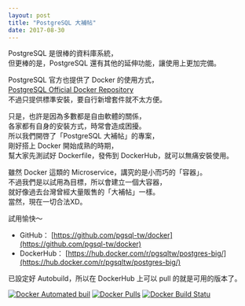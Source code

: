 ```yaml
---
layout: post
title: "PostgreSQL 大補帖"
date: 2017-08-30
---
```


PostgreSQL 是很棒的資料庫系統，<br/>
但更棒的是，PostgreSQL 還有其他的延伸功能，讓使用上更加完備。<br/>

PostgreSQL 官方也提供了 Docker 的使用方式，<br/>
[PostgreSQL Official Docker Repository](https://hub.docker.com/_/postgres/)　<br/>
不過只提供標準安裝，要自行新增套件就不太方便。

只是，也許是因為多數都是自由軟體的關係，<br/>
各家都有自身的安裝方式，時常會造成困擾。<br/>
所以我們開啓了「PostgreSQL 大補帖」的專案，<br/>
剛好搭上 Docker 開始成熟的時期，<br/>
幫大家先測試好 Dockerfile，發佈到 DockerHub，就可以無痛安裝使用。<br/>

雖然 Docker 這類的 Microservice，講究的是小而巧的「容器」。<br/>
不過我們是以試用為目標，所以會建立一個大容器，<br/>
就好像過去台灣曾經大量販售的「大補帖」一樣。<br/>
當然，現在一切合法XD。<br/>

試用愉快～

* GitHub： [https://github.com/pgsql-tw/docker](https://github.com/pgsql-tw/docker)
* DockerHub： [https://hub.docker.com/r/pgsqltw/postgres-big/](https://hub.docker.com/r/pgsqltw/postgres-big/)

已設定好 Autobuild，所以在 DockerHub 上可以 pull 的就是可用的版本了。<br/>

[![Docker Automated buil](https://img.shields.io/docker/automated/pgsqltw/postgres-big.svg)](https://hub.docker.com/r/pgsqltw/postgres-big/)
[![Docker Pulls](https://img.shields.io/docker/pulls/pgsqltw/postgres-big.svg)](https://hub.docker.com/r/pgsqltw/postgres-big/)
[![Docker Build Statu](https://img.shields.io/docker/build/pgsqltw/postgres-big.svg)](https://hub.docker.com/r/pgsqltw/postgres-big/builds/)
